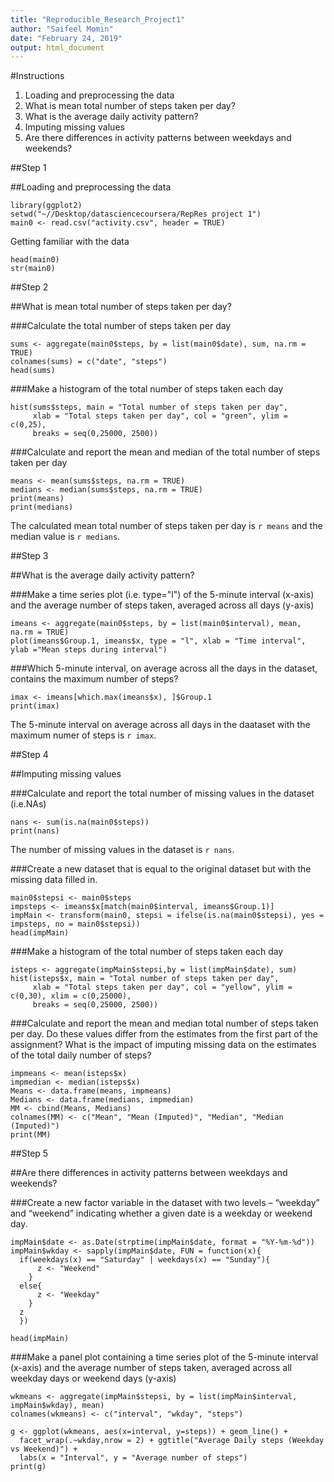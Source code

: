 ```yaml
---
title: "Reproducible_Research_Project1"
author: "Saifeel Momin"
date: "February 24, 2019"
output: html_document
--- 
```


#Instructions

1. Loading and preprocessing the data
2. What is mean total number of steps taken per day?
3. What is the average daily activity pattern?
4. Imputing missing values
5. Are there differences in activity patterns between weekdays and weekends?

##Step 1

##Loading and preprocessing the data

```{r, echo=T}
library(ggplot2)
setwd("~//Desktop/datasciencecoursera/RepRes project 1")
main0 <- read.csv("activity.csv", header = TRUE)
```
Getting familiar with the data 
```{r}
head(main0)
str(main0)
```

##Step 2

##What is mean total number of steps taken per day?

###Calculate the total number of steps taken per day

```{r}
sums <- aggregate(main0$steps, by = list(main0$date), sum, na.rm = TRUE)
colnames(sums) = c("date", "steps")
head(sums)
```

###Make a histogram of the total number of steps taken each day

```{r}
hist(sums$steps, main = "Total number of steps taken per day", 
     xlab = "Total steps taken per day", col = "green", ylim = c(0,25), 
     breaks = seq(0,25000, 2500))
```

###Calculate and report the mean and median of the total number of steps taken per day

```{r}
means <- mean(sums$steps, na.rm = TRUE)
medians <- median(sums$steps, na.rm = TRUE)
print(means)
print(medians)
```
The calculated mean total number of steps taken per day is `r means` and the median value is `r medians`.

##Step 3

##What is the average daily activity pattern?

###Make a time series plot (i.e. type="l") of the 5-minute interval (x-axis) and the average number of steps taken, averaged across all days (y-axis)

```{r}
imeans <- aggregate(main0$steps, by = list(main0$interval), mean, na.rm = TRUE)
plot(imeans$Group.1, imeans$x, type = "l", xlab = "Time interval", ylab ="Mean steps during interval")
```

###Which 5-minute interval, on average across all the days in the dataset, contains the maximum number of steps?

```{r}
imax <- imeans[which.max(imeans$x), ]$Group.1
print(imax)
```
The 5-minute interval on average across all days in the daataset with the maximum numer of steps is `r imax`.

##Step 4 

##Imputing missing values

###Calculate and report the total number of missing values in the dataset (i.e.NAs)


```{r}
nans <- sum(is.na(main0$steps))
print(nans)
```

The number of missing values in the dataset is `r nans`.

###Create a new dataset that is equal to the original dataset but with the missing data filled in.

```{r}
main0$stepsi <- main0$steps
impsteps <- imeans$x[match(main0$interval, imeans$Group.1)]
impMain <- transform(main0, stepsi = ifelse(is.na(main0$stepsi), yes = impsteps, no = main0$stepsi))
head(impMain)
```

###Make a histogram of the total number of steps taken each day 

```{r}
isteps <- aggregate(impMain$stepsi,by = list(impMain$date), sum)
hist(isteps$x, main = "Total number of steps taken per day", 
     xlab = "Total steps taken per day", col = "yellow", ylim = c(0,30), xlim = c(0,25000), 
     breaks = seq(0,25000, 2500))
```

###Calculate and report the mean and median total number of steps taken per day. Do these values differ from the estimates from the first part of the assignment? What is the impact of imputing missing data on the estimates of the total daily number of steps?

```{r}
impmeans <- mean(isteps$x)
impmedian <- median(isteps$x)
Means <- data.frame(means, impmeans)
Medians <- data.frame(medians, impmedian)
MM <- cbind(Means, Medians)
colnames(MM) <- c("Mean", "Mean (Imputed)", "Median", "Median (Imputed)")
print(MM)
```


##Step 5

##Are there differences in activity patterns between weekdays and weekends?

###Create a new factor variable in the dataset with two levels – “weekday” and “weekend” indicating whether a given date is a weekday or weekend day.

```{r}
impMain$date <- as.Date(strptime(impMain$date, format = "%Y-%m-%d"))
impMain$wkday <- sapply(impMain$date, FUN = function(x){
  if(weekdays(x) == "Saturday" | weekdays(x) == "Sunday"){
      z <- "Weekend"
    }
  else{
      z <- "Weekday"
    }
  z
  })

head(impMain)
```
 
###Make a panel plot containing a time series plot of the 5-minute interval (x-axis) and the average number of steps taken, averaged across all weekday days or weekend days (y-axis)

```{r}
wkmeans <- aggregate(impMain$stepsi, by = list(impMain$interval, impMain$wkday), mean)
colnames(wkmeans) <- c("interval", "wkday", "steps")

g <- ggplot(wkmeans, aes(x=interval, y=steps)) + geom_line() + 
  facet_wrap(.~wkday,nrow = 2) + ggtitle("Average Daily steps (Weekday vs Weekend)") +
  labs(x = "Interval", y = "Average number of steps")
print(g) 
```


